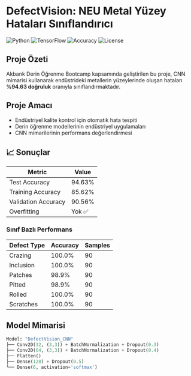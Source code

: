 # DefectVision: NEU Metal Yüzey Hataları Sınıflandırıcı

![Python](https://img.shields.io/badge/Python-3.11-blue)
![TensorFlow](https://img.shields.io/badge/TensorFlow-2.15-orange)
![Accuracy](https://img.shields.io/badge/Accuracy-94.63%25-brightgreen)
![License](https://img.shields.io/badge/License-MIT-green)

## Proje Özeti
Akbank Derin Öğrenme Bootcamp kapsamında geliştirilen bu proje, CNN mimarisi kullanarak endüstrideki metallerin yüzeylerinde oluşan hataları **%94.63 doğruluk** oranıyla sınıflandırmaktadır.

## Proje Amacı
-  Endüstriyel kalite kontrol için otomatik hata tespiti
-  Derin öğrenme modellerinin endüstriyel uygulamaları
-  CNN mimarilerinin performans değerlendirmesi

## 📈 Sonuçlar
| Metric | Value |
|--------|-------|
| Test Accuracy | 94.63% |
| Training Accuracy | 85.62% |
| Validation Accuracy | 90.56% |
| Overfitting | Yok ✅ |

### Sınıf Bazlı Performans
| Defect Type | Accuracy | Samples |
|-------------|----------|---------|
| Crazing | 100.0% | 90 |
| Inclusion | 100.0% | 90 |
| Patches | 98.9% | 90 |
| Pitted | 98.9% | 90 |
| Rolled | 100.0% | 90 |
| Scratches | 100.0% | 90 |

##  Model Mimarisi
```python
Model: "DefectVision_CNN"
├── Conv2D(32, (3,3)) + BatchNormalization + Dropout(0.3)
├── Conv2D(64, (3,3)) + BatchNormalization + Dropout(0.4)
├── Flatten()
├── Dense(128) + Dropout(0.5)
└── Dense(6, activation='softmax')
